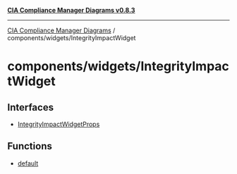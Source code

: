 [**CIA Compliance Manager Diagrams v0.8.3**](../../../README.md)

***

[CIA Compliance Manager Diagrams](../../../modules.md) / components/widgets/IntegrityImpactWidget

# components/widgets/IntegrityImpactWidget

## Interfaces

- [IntegrityImpactWidgetProps](interfaces/IntegrityImpactWidgetProps.md)

## Functions

- [default](functions/default.md)

